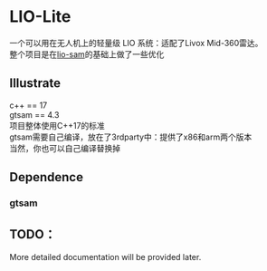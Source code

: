 # LIO-Lite
一个可以用在无人机上的轻量级 LIO 系统：适配了Livox Mid-360雷达。  
整个项目是在[lio-sam](https://github.com/TixiaoShan/LIO-SAM.git)的基础上做了一些优化  


## Illustrate
c++ == 17  
gtsam == 4.3  
项目整体使用C++17的标准   
gtsam需要自己编译，放在了3rdparty中：提供了x86和arm两个版本   
当然，你也可以自己编译替换掉

## Dependence
### gtsam


## TODO：
More detailed documentation will be provided later.

